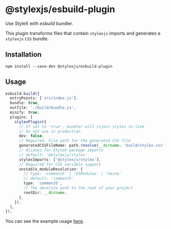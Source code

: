 # @stylexjs/esbuild-plugin

Use StyleX with _esbuild_ bundler.

This plugin transforms files that contain `stylexjs` imports and generates a
`stylexjs` `CSS` bundle.

## Installation

```
npm install --save-dev @stylexjs/esbuild-plugin
```

## Usage

```typescript
esbuild.build({
  entryPoints: ['src/index.js'],
  bundle: true,
  outfile: './build/bundle.js',
  minify: true,
  plugins: [
    stylexPlugin({
      // If set to 'true', bundler will inject styles in-line
      // Do not use in production
      dev: false,
      // Required. File path for the generated CSS file
      generatedCSSFileName: path.resolve(__dirname, 'build/stylex.css'),
      // Aliases for StyleX package imports
      // default: '@stylexjs/stylex'
      stylexImports: ['@stylexjs/stylex'],
      // Required for CSS variable support
      unstable_moduleResolution: {
        // type: 'commonJS' | 'ESModules' | 'haste'
        // default: 'commonJS'
        type: 'commonJS',
        // The absolute path to the root of your project
        rootDir: __dirname,
      },
    }),
  ],
});
```

You can see the example usage
[here](https://github.com/facebook/stylex/apps/esbuild-example).
